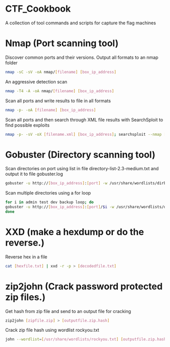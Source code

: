 
# CTF_Cookbook
A collection of tool commands and scripts for capture the flag machines

  # Nmap (Port scanning tool)
      
  Discover common ports and their versions. Output all formats to an nmap folder
      
  ```bash
  nmap -sC -sV -oA nmap/[filename] [box_ip_address]
  ```
  An aggressive detection scan 
      
  ```bash
  nmap -T4 -A -oA nmap/[filename] [box_ip_address]
  ```
  Scan all ports and write results to file in all formats
  
  ```bash
  nmap -p- -oA [filename] [box_ip_address]
  ```
  
  Scan all ports and then search through XML file results with SearchSploit to find possible exploits
  ```bash
  nmap -p- -sV -oX [filename.xml] [box_ip_address]; searchsploit --nmap [filename.xml]
  ```

  # Gobuster (Directory scanning tool)
  
  Scan directories on port using list in file directory-list-2.3-medium.txt and output it to file gobuster.log
  
  ```bash
  gobuster -u http://[box_ip_address]:[port] -w /usr/share/wordlists/dirbuster/directory-list-2.3-medium.txt -o gobuster.log
  ```
  
  Scan multiple directories using a for loop
  ```bash
  for i in admin test dev backup loop; do
  gobuster -u http://[box_ip_address]:[port]/$i -w /usr/share/wordlists/dirbuster/directory-list-2.3-medium.txt -o gobuster-$i.log
  done
  ```

  # XXD (make a hexdump or do the reverse.)
  
  Reverse hex in a file
  
  ```bash
  cat [hexfile.txt] | xxd -r -p > [decodedfile.txt]
  ```
  
  # zip2john (Crack password protected zip files.)
  
  Get hash from zip file and send to an output file for cracking
  
  ```bash
  zip2john [zipfile.zip] > [outputfile.zip.hash]
  ```
  Crack zip file hash using wordlist rockyou.txt
  
  ```bash
  john --wordlist=[/usr/share/wordlists/rockyou.txt] [outputfile.zip.hash]
  ```
  

